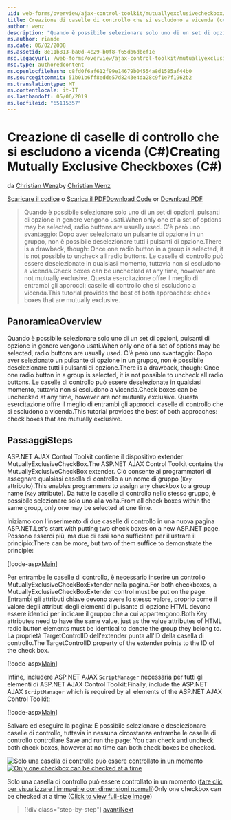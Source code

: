```yaml
---
uid: web-forms/overview/ajax-control-toolkit/mutuallyexclusivecheckbox/creating-mutually-exclusive-checkboxes-cs
title: Creazione di caselle di controllo che si escludono a vicenda (c#) | Microsoft Docs
author: wenz
description: "Quando è possibile selezionare solo uno di un set di opzioni, pulsanti di opzione in genere vengono usati. C'è però uno svantaggio: Una volta un pulsante di opzione in un gruppo selezionato,..."
ms.author: riande
ms.date: 06/02/2008
ms.assetid: 8e11b813-ba0d-4c29-b0f8-f65db6dbef1e
msc.legacyurl: /web-forms/overview/ajax-control-toolkit/mutuallyexclusivecheckbox/creating-mutually-exclusive-checkboxes-cs
msc.type: authoredcontent
ms.openlocfilehash: c8fd0f6af612f99e14679b04554a8d1585af44b0
ms.sourcegitcommit: 51b01b6ff8edde57d8243e4da28c9f1e7f1962b2
ms.translationtype: MT
ms.contentlocale: it-IT
ms.lasthandoff: 05/06/2019
ms.locfileid: "65115357"
---
```

# <a name="creating-mutually-exclusive-checkboxes-c"></a><span data-ttu-id="984b9-104">Creazione di caselle di controllo che si escludono a vicenda (C#)</span><span class="sxs-lookup"><span data-stu-id="984b9-104">Creating Mutually Exclusive Checkboxes (C#)</span></span>

<span data-ttu-id="984b9-105">da [Christian Wenz](https://github.com/wenz)</span><span class="sxs-lookup"><span data-stu-id="984b9-105">by [Christian Wenz](https://github.com/wenz)</span></span>

<span data-ttu-id="984b9-106">[Scaricare il codice](http://download.microsoft.com/download/9/3/f/93f8daea-bebd-4821-833b-95205389c7d0/MutuallyExclusiveCheckBox0.cs.zip) o [Scarica il PDF](http://download.microsoft.com/download/b/6/a/b6ae89ee-df69-4c87-9bfb-ad1eb2b23373/mutuallyexclusivecheckbox0CS.pdf)</span><span class="sxs-lookup"><span data-stu-id="984b9-106">[Download Code](http://download.microsoft.com/download/9/3/f/93f8daea-bebd-4821-833b-95205389c7d0/MutuallyExclusiveCheckBox0.cs.zip) or [Download PDF](http://download.microsoft.com/download/b/6/a/b6ae89ee-df69-4c87-9bfb-ad1eb2b23373/mutuallyexclusivecheckbox0CS.pdf)</span></span>

> <span data-ttu-id="984b9-107">Quando è possibile selezionare solo uno di un set di opzioni, pulsanti di opzione in genere vengono usati.</span><span class="sxs-lookup"><span data-stu-id="984b9-107">When only one of a set of options may be selected, radio buttons are usually used.</span></span> <span data-ttu-id="984b9-108">C'è però uno svantaggio: Dopo aver selezionato un pulsante di opzione in un gruppo, non è possibile deselezionare tutti i pulsanti di opzione.</span><span class="sxs-lookup"><span data-stu-id="984b9-108">There is a drawback, though: Once one radio button in a group is selected, it is not possible to uncheck all radio buttons.</span></span> <span data-ttu-id="984b9-109">Le caselle di controllo può essere deselezionate in qualsiasi momento, tuttavia non si escludono a vicenda.</span><span class="sxs-lookup"><span data-stu-id="984b9-109">Check boxes can be unchecked at any time, however are not mutually exclusive.</span></span> <span data-ttu-id="984b9-110">Questa esercitazione offre il meglio di entrambi gli approcci: caselle di controllo che si escludono a vicenda.</span><span class="sxs-lookup"><span data-stu-id="984b9-110">This tutorial provides the best of both approaches: check boxes that are mutually exclusive.</span></span>

## <a name="overview"></a><span data-ttu-id="984b9-111">Panoramica</span><span class="sxs-lookup"><span data-stu-id="984b9-111">Overview</span></span>

<span data-ttu-id="984b9-112">Quando è possibile selezionare solo uno di un set di opzioni, pulsanti di opzione in genere vengono usati.</span><span class="sxs-lookup"><span data-stu-id="984b9-112">When only one of a set of options may be selected, radio buttons are usually used.</span></span> <span data-ttu-id="984b9-113">C'è però uno svantaggio: Dopo aver selezionato un pulsante di opzione in un gruppo, non è possibile deselezionare tutti i pulsanti di opzione.</span><span class="sxs-lookup"><span data-stu-id="984b9-113">There is a drawback, though: Once one radio button in a group is selected, it is not possible to uncheck all radio buttons.</span></span> <span data-ttu-id="984b9-114">Le caselle di controllo può essere deselezionate in qualsiasi momento, tuttavia non si escludono a vicenda.</span><span class="sxs-lookup"><span data-stu-id="984b9-114">Check boxes can be unchecked at any time, however are not mutually exclusive.</span></span> <span data-ttu-id="984b9-115">Questa esercitazione offre il meglio di entrambi gli approcci: caselle di controllo che si escludono a vicenda.</span><span class="sxs-lookup"><span data-stu-id="984b9-115">This tutorial provides the best of both approaches: check boxes that are mutually exclusive.</span></span>

## <a name="steps"></a><span data-ttu-id="984b9-116">Passaggi</span><span class="sxs-lookup"><span data-stu-id="984b9-116">Steps</span></span>

<span data-ttu-id="984b9-117">ASP.NET AJAX Control Toolkit contiene il dispositivo extender MutuallyExclusiveCheckBox.</span><span class="sxs-lookup"><span data-stu-id="984b9-117">The ASP.NET AJAX Control Toolkit contains the MutuallyExclusiveCheckBox extender.</span></span> <span data-ttu-id="984b9-118">Ciò consente ai programmatori di assegnare qualsiasi casella di controllo a un nome di gruppo (`Key` attributo).</span><span class="sxs-lookup"><span data-stu-id="984b9-118">This enables programmers to assign any checkbox to a group name (`Key` attribute).</span></span> <span data-ttu-id="984b9-119">Da tutte le caselle di controllo nello stesso gruppo, è possibile selezionare solo uno alla volta.</span><span class="sxs-lookup"><span data-stu-id="984b9-119">From all check boxes within the same group, only one may be selected at one time.</span></span>

<span data-ttu-id="984b9-120">Iniziamo con l'inserimento di due caselle di controllo in una nuova pagina ASP.NET.</span><span class="sxs-lookup"><span data-stu-id="984b9-120">Let's start with putting two check boxes on a new ASP.NET page.</span></span> <span data-ttu-id="984b9-121">Possono esserci più, ma due di essi sono sufficienti per illustrare il principio:</span><span class="sxs-lookup"><span data-stu-id="984b9-121">There can be more, but two of them suffice to demonstrate the principle:</span></span>

[!code-aspx[Main](creating-mutually-exclusive-checkboxes-cs/samples/sample1.aspx)]

<span data-ttu-id="984b9-122">Per entrambe le caselle di controllo, è necessario inserire un controllo MutuallyExclusiveCheckBoxExtender nella pagina.</span><span class="sxs-lookup"><span data-stu-id="984b9-122">For both checkboxes, a MutuallyExclusiveCheckBoxExtender control must be put on the page.</span></span> <span data-ttu-id="984b9-123">Entrambi gli attributi chiave devono avere lo stesso valore, proprio come il valore degli attributi degli elementi di pulsante di opzione HTML devono essere identici per indicare il gruppo che a cui appartengono.</span><span class="sxs-lookup"><span data-stu-id="984b9-123">Both Key attributes need to have the same value, just as the value attributes of HTML radio button elements must be identical to denote the group they belong to.</span></span> <span data-ttu-id="984b9-124">La proprietà TargetControlID dell'extender punta all'ID della casella di controllo.</span><span class="sxs-lookup"><span data-stu-id="984b9-124">The TargetControlID property of the extender points to the ID of the check box.</span></span>

[!code-aspx[Main](creating-mutually-exclusive-checkboxes-cs/samples/sample2.aspx)]

<span data-ttu-id="984b9-125">Infine, includere ASP.NET AJAX `ScriptManager` necessaria per tutti gli elementi di ASP.NET AJAX Control Toolkit:</span><span class="sxs-lookup"><span data-stu-id="984b9-125">Finally, include the ASP.NET AJAX `ScriptManager` which is required by all elements of the ASP.NET AJAX Control Toolkit:</span></span>

[!code-aspx[Main](creating-mutually-exclusive-checkboxes-cs/samples/sample3.aspx)]

<span data-ttu-id="984b9-126">Salvare ed eseguire la pagina: È possibile selezionare e deselezionare caselle di controllo, tuttavia in nessuna circostanza entrambe le caselle di controllo controllare.</span><span class="sxs-lookup"><span data-stu-id="984b9-126">Save and run the page: You can check and uncheck both check boxes, however at no time can both check boxes be checked.</span></span>

<span data-ttu-id="984b9-127">[![Solo una casella di controllo può essere controllato in un momento](creating-mutually-exclusive-checkboxes-cs/_static/image2.png)](creating-mutually-exclusive-checkboxes-cs/_static/image1.png)</span><span class="sxs-lookup"><span data-stu-id="984b9-127">[![Only one checkbox can be checked at a time](creating-mutually-exclusive-checkboxes-cs/_static/image2.png)](creating-mutually-exclusive-checkboxes-cs/_static/image1.png)</span></span>

<span data-ttu-id="984b9-128">Solo una casella di controllo può essere controllato in un momento ([fare clic per visualizzare l'immagine con dimensioni normali](creating-mutually-exclusive-checkboxes-cs/_static/image3.png))</span><span class="sxs-lookup"><span data-stu-id="984b9-128">Only one checkbox can be checked at a time ([Click to view full-size image](creating-mutually-exclusive-checkboxes-cs/_static/image3.png))</span></span>

> [!div class="step-by-step"]
> [<span data-ttu-id="984b9-129">avanti</span><span class="sxs-lookup"><span data-stu-id="984b9-129">Next</span></span>](creating-mutually-exclusive-checkboxes-vb.md)
